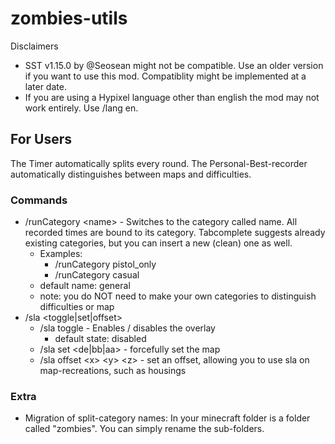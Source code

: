 # zombies-utils
Disclaimers
- SST v1.15.0 by @Seosean might not be compatible. Use an older version if you want to use this mod. Compatiblity might be implemented at a later date.
- If you are using a Hypixel language other than english the mod may not work entirely. Use /lang en.
## For Users
The Timer automatically splits every round. The Personal-Best-recorder automatically distinguishes between maps and difficulties.
### Commands
- /runCategory \<name> - Switches to the category called name. All recorded times are bound to its category. Tabcomplete suggests already existing categories, but you can insert a new (clean) one as well.
  - Examples:
    - /runCategory pistol_only
    - /runCategory casual
  - default name: general
  - note: you do NOT need to make your own categories to distinguish difficulties or map
- /sla \<toggle|set|offset>
  - /sla toggle - Enables / disables the overlay
    - default state: disabled
  - /sla set \<de|bb|aa> - forcefully set the map
  - /sla offset \<x> \<y> \<z> - set an offset, allowing you to use sla on map-recreations, such as housings
### Extra
- Migration of split-category names: In your minecraft folder is a folder called "zombies". You can simply rename the sub-folders.

